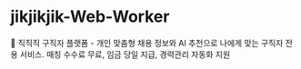 # jikjikjik-Web-Worker
👥 직직직 구직자 플랫폼 - 개인 맞춤형 채용 정보와 AI 추천으로 나에게 맞는 구직자 전용 서비스. 매칭 수수료 무료, 임금 당일 지급, 경력관리 자동화 지원
